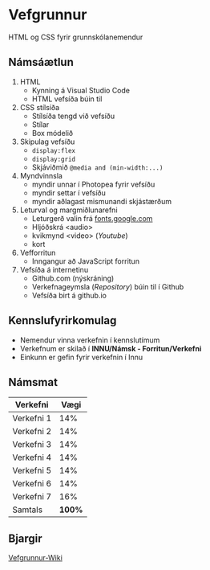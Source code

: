 # Vefgrunnur
HTML og CSS fyrir grunnskólanemendur

## Námsáætlun

1. HTML 
   * Kynning á Visual Studio Code 
   * HTML vefsíða búin til
2. CSS stílsíða
   * Stílsíða tengd við vefsíðu
   * Stílar 
   * Box módelið
3. Skipulag vefsíðu 
   * ```display:flex```
   * ```display:grid``` 
   * Skjáviðmið ```@media and (min-width:...)``` 
4. Myndvinnsla
   * myndir unnar í Photopea fyrir vefsíðu 
   * myndir settar í vefsíðu
   * myndir aðlagast mismunandi skjástærðum
5. Leturval og margmiðlunarefni
   * Leturgerð valin frá [fonts.google.com](https://fonts.google.com/)
   * Hljóðskrá &lt;audio&gt; 
   * kvikmynd &lt;video&gt; (_Youtube_)
   * kort
6. Vefforritun
   * Inngangur að JavaScript forritun
7. Vefsíða á internetinu
   * Github.com (nýskráning)
   * Verkefnageymsla (_Repository_) búin til í Github
   * Vefsíða birt á github.io

## Kennslufyrirkomulag

* Nemendur vinna verkefnin í kennslutímum
* Verkefnum er skilað í **INNU/Námsk - Forritun/Verkefni**
* Einkunn er gefin fyrir verkefnin í Innu

## Námsmat

| Verkefni | Vægi |
| ------ | ------ |
| Verkefni 1 | 14% |
| Verkefni 2 | 14% |
| Verkefni 3 | 14% |
| Verkefni 4 | 14% |
| Verkefni 5 | 14% |
| Verkefni 6 | 14% |
| Verkefni 7 | 16% |
| Samtals | **100%** |

## Bjargir
[Vefgrunnur-Wiki](https://github.com/GJG/Vefgrunnur/wiki)